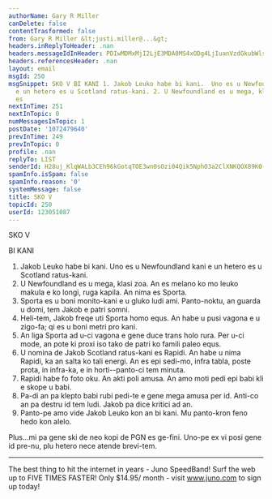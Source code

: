 ```yaml
---
authorName: Gary R Miller
canDelete: false
contentTrasformed: false
from: Gary R Miller &lt;justi.miller@...&gt;
headers.inReplyToHeader: .nan
headers.messageIdInHeader: PDIwMDMxMjI2LjE3MDA0MS4xODg4LjIuanVzdGkubWlsbGVyQGp1bm8uY29tPg==
headers.referencesHeader: .nan
layout: email
msgId: 250
msgSnippet: SKO V BI KANI 1. Jakob Leuko habe bi kani.  Uno es u Newfoundland kani
  e un hetero es u Scotland ratus-kani. 2. U Newfoundland es u mega, klasi zoa.  An
  es
nextInTime: 251
nextInTopic: 0
numMessagesInTopic: 1
postDate: '1072479640'
prevInTime: 249
prevInTopic: 0
profile: .nan
replyTo: LIST
senderId: H28uj_KlqWALb3CEh96kGotqTOE3wn0sOzi04Qik5NphO3a2ClXNKQOX89KO-q7q1O23mBGk0CSU-qiutF0TetGrZvDAYAHOCql7MA
spamInfo.isSpam: false
spamInfo.reason: '0'
systemMessage: false
title: SKO V
topicId: 250
userId: 123051087
---
```


SKO V

BI KANI

  1. Jakob Leuko habe bi kani.  Uno es u Newfoundland kani e un hetero es
u Scotland ratus-kani.
  2. U Newfoundland es u mega, klasi zoa.  An es melano ko mo leuko
makula e ko longi, ruga kapila.  An nima es Sporta.
  3. Sporta es u boni monito-kani e u gluko ludi ami.  Panto-noktu, an
guarda u domi, tem Jakob e patri somni.
  4. Heli-tem, Jakob freqe uti Sporta homo equs.  An habe u pusi vagona e
u zigo-fa; qi es u boni metri pro kani.
  5. An liga Sporta ad u-ci vagona e gene duce trans holo rura.  Per u-ci
mode, an pote ki proxi iso tako de patri ko famili paleo equs.
  6. U nomina de Jakob Scotland ratus-kani es Rapidi.  An habe u nima
Rapidi, ka an salta ko tali energi.  An es epi sedi-mo, infra tabla,
poste prota, in infra-ka, e in horti--panto-ci tem minuta.
  7. Rapidi habe fo foto oku.  An akti poli amusa.  An amo moti pedi epi
babi kli e skope u babi.
  8. Pa-di an pa klepto babi rubi pedi-te e gene mega amusa per id. 
Anti-co an pa destru id tem ludi.  Jakob pa dice kritici ad an.
  9. Panto-pe amo vide Jakob Leuko kon an bi kani.  Mu panto-kron feno
hedo kon alelo.



Plus...mi pa gene ski de neo kopi de PGN es ge-fini.  Uno-pe ex vi posi
gene id pre-nu, plu hetero nece atende brevi-tem.

________________________________________________________________
The best thing to hit the internet in years - Juno SpeedBand!
Surf the web up to FIVE TIMES FASTER!
Only $14.95/ month - visit www.juno.com to sign up today!

